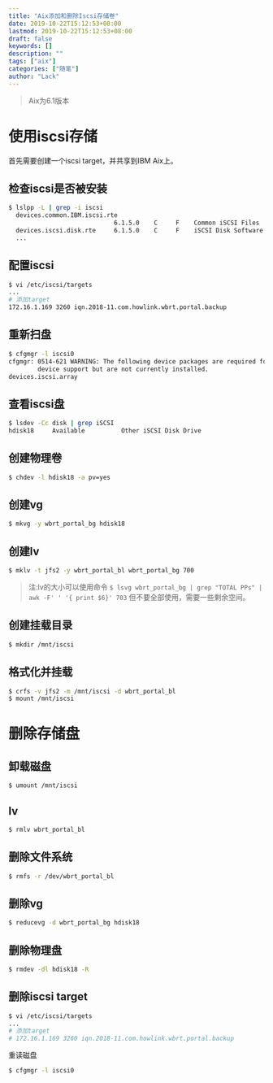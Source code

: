 ```yaml
---
title: "Aix添加和删除Iscsi存储卷"
date: 2019-10-22T15:12:53+08:00
lastmod: 2019-10-22T15:12:53+08:00
draft: false
keywords: []
description: ""
tags: ["aix"]
categories: ["随笔"]
author: "Lack"
---
```


> Aix为6.1版本
# 使用iscsi存储
首先需要创建一个iscsi target，并共享到IBM Aix上。
## 检查iscsi是否被安装
```bash
$ lslpp -L | grep -i iscsi 
  devices.common.IBM.iscsi.rte
                             6.1.5.0    C     F    Common iSCSI Files 
  devices.iscsi.disk.rte     6.1.5.0    C     F    iSCSI Disk Software 
  ...
```
## 配置iscsi
```bash
$ vi /etc/iscsi/targets
...
# 添加target
172.16.1.169 3260 iqn.2018-11.com.howlink.wbrt.portal.backup
```
## 重新扫盘
```bash
$ cfgmgr -l iscsi0
cfgmgr: 0514-621 WARNING: The following device packages are required for
        device support but are not currently installed.
devices.iscsi.array
```
## 查看iscsi盘
```bash
$ lsdev -Cc disk | grep iSCSI
hdisk18     Available          Other iSCSI Disk Drive
```
## 创建物理卷
```bash
$ chdev -l hdisk18 -a pv=yes
```
## 创建vg
```bash
$ mkvg -y wbrt_portal_bg hdisk18
```
## 创建lv
```bash
$ mklv -t jfs2 -y wbrt_portal_bl wbrt_portal_bg 700
```
> 注:lv的大小可以使用命令 
> `$ lsvg wbrt_portal_bg | grep "TOTAL PPs" | awk -F' ' '{ print $6}' 703`
> 但不要全部使用，需要一些剩余空间。

## 创建挂载目录
```bash
$ mkdir /mnt/iscsi
```
## 格式化并挂载
```bash
$ crfs -v jfs2 -m /mnt/iscsi -d wbrt_portal_bl
$ mount /mnt/iscsi
```
# 删除存储盘
## 卸载磁盘
```bash
$ umount /mnt/iscsi
```
## lv
```bash
$ rmlv wbrt_portal_bl
```
## 删除文件系统
```bash
$ rmfs -r /dev/wbrt_portal_bl
```
## 删除vg
```bash
$ reducevg -d wbrt_portal_bg hdisk18
```
## 删除物理盘
```bash
$ rmdev -dl hdisk18 -R
```
## 删除iscsi target
```bash
$ vi /etc/iscsi/targets
...
# 添加target
# 172.16.1.169 3260 iqn.2018-11.com.howlink.wbrt.portal.backup
```
重读磁盘
```bash
$ cfgmgr -l iscsi0
```

